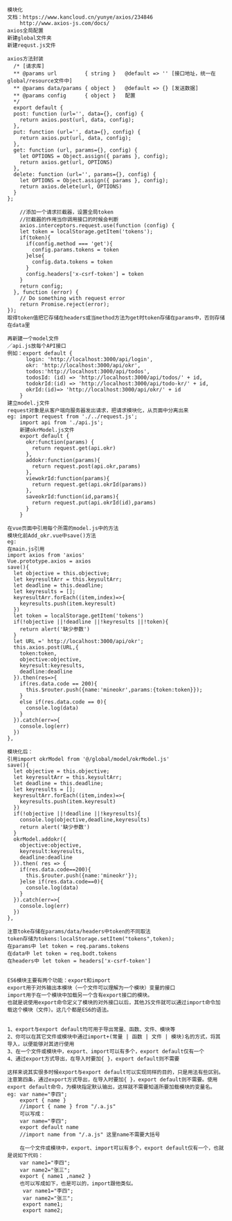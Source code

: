     模块化
    文档：https://www.kancloud.cn/yunye/axios/234846
        http://www.axios-js.com/docs/
    axios全局配置
    新建global文件夹
    新建requst.js文件

    axios方法封装
      /* [请求库]
      ** @params url         { string }   @default => '' [接口地址，统一在global/resource文件中]
      ** @params data/params { object }   @default => {} [发送数据]
      ** @params config      { object }   配置
      */
      export default {
      post: function (url='', data={}, config) {
        return axios.post(url, data, config);
      },
      put: function (url='', data={}, config) {
        return axios.put(url, data, config);
      },
      get: function (url, params={}, config) {
        let OPTIONS = Object.assign({ params }, config);
        return axios.get(url, OPTIONS)
      },
      delete: function (url='', params={}, config) {
        let OPTIONS = Object.assign({ params }, config);
        return axios.delete(url, OPTIONS)
      }
    };

        //添加一个请求拦截器，设置全局token
        //拦截器的作用当你调用接口的时候会判断
        axios.interceptors.request.use(function (config) {
        let token = localStorage.getItem('tokens');
        if(token){
          if(config.method === 'get'){
            config.params.tokens = token
          }else{
            config.data.tokens = token
          }
          config.headers['x-csrf-token'] = token
        }
        return config;
      }, function (error) {
        // Do something with request error
        return Promise.reject(error);
    });
    取得token值把它存储在headers或当method方法为get时token存储在params中，否则存储在data里

    再新建一个model文件
    ／api.js放每个API接口
    例如：export default {
          login: 'http://localhost:3000/api/login',
          okr: 'http://localhost:3000/api/okr',
          todos:'http://localhost:3000/api/todos',
          todosId: (id) => 'http://localhost:3000/api/todos/' + id,
          todokrId:(id) => 'http://localhost:3000/api/todo-kr/' + id,
          okrId:(id)=> 'http://localhost:3000/api/okr/' + id
        }
    建立model.j文件
    request对象是从客户端向服务器发出请求，把请求模块化，从页面中分离出来
    eg: import request from './../request.js';
        import api from './api.js';
        新建okrModel.js文件
        export default {
          okr:function(params) {
            return request.get(api.okr)
          },
          addokr:function(params){
            return request.post(api.okr,params)
          },
          viewokrId:function(params){
            return request.get(api.okrId(params))
          },
          saveokrId:function(id,params){
            return request.put(api.okrId(id),params)
          }
        }

    在vue页面中引用每个所需的model.js中的方法
    模块化前Add_okr.vue中save()方法
    eg:
    在main.js引用
    import axios from 'axios'
    Vue.prototype.axios = axios
    save(){
      let objective = this.objective;
      let keyresultArr = this.keysultArr;
      let deadline = this.deadline;
      let keyresults = [];
      keyresultArr.forEach((item,index)=>{
        keyresults.push(item.keyresult)
      })
      let token = localStorage.getItem('tokens')
      if(!objective ||!deadline ||!keyresults ||!token){
        return alert('缺少参数')
      }
      let URL =' http://localhost:3000/api/okr';
      this.axios.post(URL,{
        token:token,
        objective:objective,
        keyresult:keyresults,
        deadline:deadline
      }).then(res=>{
        if(res.data.code == 200){
          this.$router.push({name:'mineokr',params:{token:token}});
        }
        else if(res.data.code == 0){
          console.log(data)
        }
      }).catch(err=>{
        console.log(err)
      })
    },

    模块化后：
    引用import okrModel from '@/global/model/okrModel.js'
    save(){
      let objective = this.objective;
      let keyresultArr = this.keysultArr;
      let deadline = this.deadline;
      let keyresults = [];
      keyresultArr.forEach((item,index)=>{
        keyresults.push(item.keyresult)
      })
      if(!objective ||!deadline ||!keyresults){
        console.log(objective,deadline,keyresults)
        return alert('缺少参数')
      }
      okrModel.addokr({
        objective:objective,
        keyresult:keyresults,
        deadline:deadline
      }).then( res => {
        if(res.data.code==200){
          this.$router.push({name:'mineokr'});
        }else if(res.data.code==0){
          console.log(data)
        }
      }).catch(err=>{
        console.log(err)
      })
    },

    注意toke存储在params/data/headers中token的不同取法
    token存储为tokens:localStorage.setItem("tokens",token);
    在params中 let token = req.params.tokens
    在data中 let token = req.bodt.tokens
    在headers中 let token = headers['x-csrf-token']


    ES6模块主要有两个功能：export和import
    export用于对外输出本模块（一个文件可以理解为一个模块）变量的接口
    import用于在一个模块中加载另一个含有export接口的模块。
    也就是说使用export命令定义了模块的对外接口以后，其他JS文件就可以通过import命令加载这个模块（文件）。这几个都是ES6的语法。


    1、export与export default均可用于导出常量、函数、文件、模块等
    2、你可以在其它文件或模块中通过import+(常量 | 函数 | 文件 | 模块)名的方式，将其导入，以便能够对其进行使用
    3、在一个文件或模块中，export、import可以有多个，export default仅有一个
    4、通过export方式导出，在导入时要加{ }，export default则不需要

    这样来说其实很多时候export与export default可以实现同样的目的，只是用法有些区别。注意第四条，通过export方式导出，在导入时要加{ }，export default则不需要。使用export default命令，为模块指定默认输出，这样就不需要知道所要加载模块的变量名。
    eg: var name="李四";
        export { name }
        //import { name } from "/.a.js" 
        可以写成：
        var name="李四";
        export default name
        //import name from "/.a.js" 这里name不需要大括号

        在一个文件或模块中，export、import可以有多个，export default仅有一个，也就是说如下代码：
        var name1="李四";
        var name2="张三";
        export { name1 ,name2 }
        也可以写成如下，也是可以的，import跟他类似。
         var name1="李四";
         var name2="张三";
         export name1;
         export name2;





    


